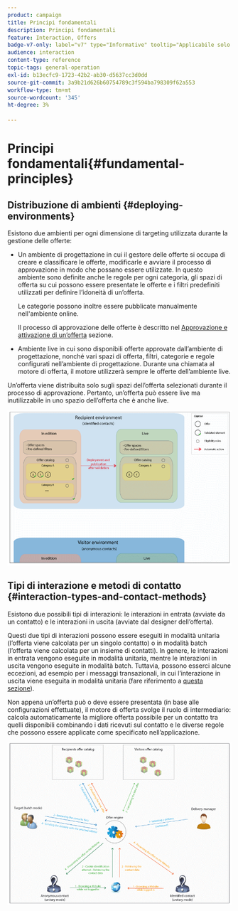 ```yaml
---
product: campaign
title: Principi fondamentali
description: Principi fondamentali
feature: Interaction, Offers
badge-v7-only: label="v7" type="Informative" tooltip="Applicabile solo a Campaign Classic v7"
audience: interaction
content-type: reference
topic-tags: general-operation
exl-id: b13ecfc9-1723-42b2-ab30-d5637cc3d0dd
source-git-commit: 3a9b21d626b60754789c3f594ba798309f62a553
workflow-type: tm+mt
source-wordcount: '345'
ht-degree: 3%

---
```


# Principi fondamentali{#fundamental-principles}



## Distribuzione di ambienti {#deploying-environments}

Esistono due ambienti per ogni dimensione di targeting utilizzata durante la gestione delle offerte:

* Un ambiente di progettazione in cui il gestore delle offerte si occupa di creare e classificare le offerte, modificarle e avviare il processo di approvazione in modo che possano essere utilizzate. In questo ambiente sono definite anche le regole per ogni categoria, gli spazi di offerta su cui possono essere presentate le offerte e i filtri predefiniti utilizzati per definire l’idoneità di un’offerta.

  Le categorie possono inoltre essere pubblicate manualmente nell&#39;ambiente online.

  Il processo di approvazione delle offerte è descritto nel [Approvazione e attivazione di un’offerta](../../interaction/using/approving-and-activating-an-offer.md) sezione.

* Ambiente live in cui sono disponibili offerte approvate dall’ambiente di progettazione, nonché vari spazi di offerta, filtri, categorie e regole configurati nell’ambiente di progettazione. Durante una chiamata al motore di offerta, il motore utilizzerà sempre le offerte dell’ambiente live.

Un’offerta viene distribuita solo sugli spazi dell’offerta selezionati durante il processo di approvazione. Pertanto, un’offerta può essere live ma inutilizzabile in uno spazio dell’offerta che è anche live.

![](assets/architecture_interaction1.png)

## Tipi di interazione e metodi di contatto {#interaction-types-and-contact-methods}

Esistono due possibili tipi di interazioni: le interazioni in entrata (avviate da un contatto) e le interazioni in uscita (avviate dal designer dell’offerta).

Questi due tipi di interazioni possono essere eseguiti in modalità unitaria (l’offerta viene calcolata per un singolo contatto) o in modalità batch (l’offerta viene calcolata per un insieme di contatti). In genere, le interazioni in entrata vengono eseguite in modalità unitaria, mentre le interazioni in uscita vengono eseguite in modalità batch. Tuttavia, possono esserci alcune eccezioni, ad esempio per i messaggi transazionali, in cui l’interazione in uscita viene eseguita in modalità unitaria (fare riferimento a [questa sezione](../../message-center/using/about-transactional-messaging.md)).

Non appena un’offerta può o deve essere presentata (in base alle configurazioni effettuate), il motore di offerta svolge il ruolo di intermediario: calcola automaticamente la migliore offerta possibile per un contatto tra quelli disponibili combinando i dati ricevuti sul contatto e le diverse regole che possono essere applicate come specificato nell’applicazione.

![](assets/architecture_interaction2.png)
